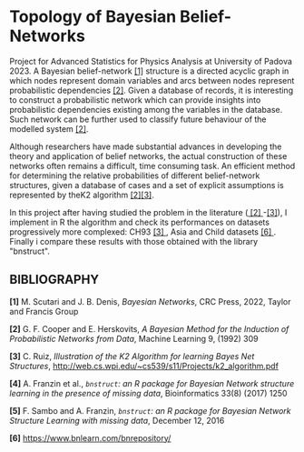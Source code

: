 # Topology of Bayesian Belief-Networks
Project for Advanced Statistics for Physics Analysis at University of Padova 2023.
A Bayesian belief-network [[1]](#ref1) structure is a directed acyclic graph in which nodes represent domain variables
and arcs between nodes represent probabilistic dependencies [[2]](#ref2).
Given a database of records, it is interesting to construct a probabilistic network which can provide insights
into probabilistic dependencies existing among the variables in the database. Such network can be further used
to classify future behaviour of the modelled system [[2]](#ref2).

Although researchers have made substantial advances in developing the theory and application of belief networks,
the actual construction of these networks often remains a difficult, time consuming task. An efficient method for
determining the relative probabilities of different belief-network structures, given a database of cases and a set
of explicit assumptions is represented by theK2 algorithm [[2]](#ref2)[[3]](#ref3).

In this project after having studied the problem in the literature ([ [2] ](#ref2)-[[3]](#ref3)), I implement in R the algorithm and
check its performances on datasets progressively more complexed: CH93 [ [3] ](#ref3), Asia and Child datasets [ [6] ](#ref6).
Finally i compare these results with those obtained with the library "bnstruct". 





## **BIBLIOGRAPHY**

<a id='ref1'></a>
**[1]** M. Scutari and J. B. Denis, *Bayesian Networks*, CRC Press, 2022, Taylor and Francis Group

<a id='ref2'></a>
**[2]** G. F. Cooper and E. Herskovits, *A Bayesian Method for the Induction of Probabilistic Networks from Data*, Machine Learning 9, (1992) 309

<a id='ref3'></a>
**[3]** C. Ruiz, *Illustration of the K2 Algorithm for learning Bayes Net Structures*, http://web.cs.wpi.edu/~cs539/s11/Projects/k2_algorithm.pdf


<a id='ref4'></a>
**[4]** A. Franzin et al., *$\texttt{bnstruct}$: an R package for Bayesian Network structure learning in the presence of missing data*, Bioinformatics 33(8) (2017) 1250

<a id='ref5'></a>
**[5]** F. Sambo and A. Franzin, *$\texttt{bnstruct}$: an R package for Bayesian Network Structure Learning with missing data*, December 12, 2016

<a id='ref6'></a>
**[6]** https://www.bnlearn.com/bnrepository/
